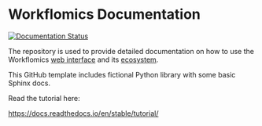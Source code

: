 Workflomics Documentation
=======================================

[![Documentation Status](https://readthedocs.org/projects/workflomics/badge/?version=latest)](https://workflomics.readthedocs.io/en/latest/?badge=latest)

The repository is used to provide detailed documentation on how to use the Workflomics [web interface](https://github.com/Workflomics/workflomics-frontend) and its [ecosystem](https://github.com/Workflomics).

This GitHub template includes fictional Python library
with some basic Sphinx docs.

Read the tutorial here:

https://docs.readthedocs.io/en/stable/tutorial/

